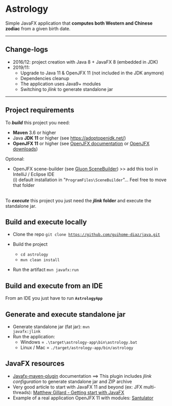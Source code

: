 # Astrology

Simple JavaFX application that **computes both Western and Chinese zodiac** from a given birth date. 


--------------
## Change-logs

* 2016/12: project creation with Java 8 + JavaFX 8 (embedded in JDK)
* 2019/11: 
  * Upgrade to Java 11 & OpenJFX 11 (not included in the JDK anymore)
  * Dependencies cleanup
  * The application uses Java9+ modules
  * Switching to _jlink_ to generate standalone jar
--------------

## Project requirements


To ***build*** this project you need:
* **Maven** 3.6 or higher
* Java **JDK 11** or higher (see https://adoptopenjdk.net/)
* **OpenJFX 11** or higher (see [OpenJFX documentation](https://openjfx.io/) or [OpenJFX downloads](https://gluonhq.com/products/javafx/))

Optional:
* OpenJFX scene-builder (see [Gluon SceneBuilder](https://gluonhq.com/products/scene-builder/)) >> add this tool in IntelliJ / Eclipse IDE\
(i) default installation in "<code>ProgramFiles\SceneBuilder</code>"... Feel free to move that folder


\
To ***execute*** this project you just need the **_jlink_ folder** and execute the standalone jar.

## Build and execute locally

* Clone the repo
<code>git clone https://github.com/guihome-diaz/java.git</code>

* Build the project
  * <code>cd astrology</code> 
  * <code>mvn clean install</code>

* Run the artifact <code>mvn javafx:run</code>



## Build and execute from an IDE
From an IDE you just have to run **<code>AstrologyApp</code>**



## Generate and execute standalone jar
* Generate standalone jar (fat jar): <code>mvn javafx:jlink</code> 
* Run the application: 
  * Windows = <code>.\target\astrology-app\bin\astrology.bat</code>
  * Linux / Mac = <code>./target/astrology-app/bin/astrology</code>




## JavaFX resources

* [Javafx-maven-plugin](https://github.com/openjfx/javafx-maven-plugin) documentation ==> This plugin includes _jlink configuration_ to generate standalone jar and ZIP archive
* Very good article to start with JavaFX 11 and beyond (ex: JFX multi-threads): [Matthew Gillard - Getting start with JavaFX](https://www.twilio.com/blog/getting-started-with-javafx)
* Example of a real application OpenJFX 11 with modules: [Santulator](https://github.com/Santulator/Santulator/tree/modular)
